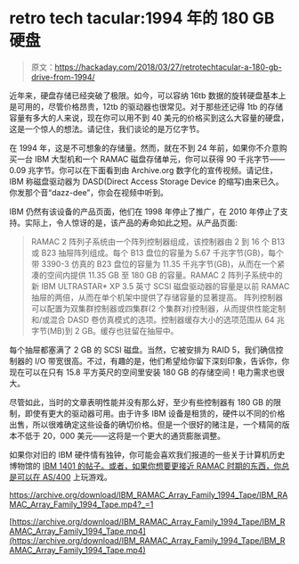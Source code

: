 # retro tech tacular:1994 年的 180 GB 硬盘

> 原文：<https://hackaday.com/2018/03/27/retrotechtacular-a-180-gb-drive-from-1994/>

近年来，硬盘存储已经突破了极限。如今，可以容纳 16tb 数据的旋转硬盘基本上是可用的，尽管价格昂贵，12tb 的驱动器也很常见。对于那些还记得 1tb 的存储容量有多大的人来说，现在你可以用不到 40 美元的价格买到这么大容量的硬盘，这是一个惊人的想法。请记住，我们谈论的是万亿字节。

在 1994 年，这是不可想象的存储量。然而，就在不到 24 年前，如果你不介意购买一台 IBM 大型机和一个 RAMAC 磁盘存储单元，你可以获得 90 千兆字节——0.09 兆字节。你可以在下面看到由 Archive.org 数字化的宣传视频。请记住，IBM 称磁盘驱动器为 DASD(Direct Access Storage Device 的缩写)由来已久。你发那个音“dazz-dee”，你会在视频中听到。

IBM 仍然有该设备的产品页面，他们在 1998 年停止了推广，在 2010 年停止了支持。实际上，令人惊讶的是，该产品的寿命如此之短。从产品页面:

> RAMAC 2 阵列子系统由一个阵列控制器组成，该控制器由 2 到 16 个 B13 或 B23 抽屉阵列组成。每个 B13 盘位的容量为 5.67 千兆字节(GB)，每个带 3390-3 仿真的 B23 盘位的容量为 11.35 千兆字节(GB)，从而在一个紧凑的空间内提供 11.35 GB 至 180 GB 的容量。RAMAC 2 阵列子系统中的新 IBM ULTRASTAR* XP 3.5 英寸 SCSI 磁盘驱动器的容量是以前 RAMAC 抽屉的两倍，从而在单个机架中提供了存储容量的显著提高。
> 阵列控制器可以配置为双集群控制器或四集群(2 个集群对)控制器，从而提供性能定制和/或混合 DASD 卷仿真模式的选项。控制器缓存大小的选项范围从 64 兆字节(MB)到 2 GB。缓存也驻留在抽屉中。

每个抽屉都塞满了 2 GB 的 SCSI 磁盘。当然，它被安排为 RAID 5，我们确信控制器的 I/O 带宽很高。不过，有趣的是，他们希望给你留下深刻印象，告诉你，你现在可以在只有 15.8 平方英尺的空间里安装 180 GB 的存储空间！电力需求也很大。

尽管如此，当时的文章表明性能并没有那么好，至少有些控制器有 180 GB 的限制，即使有更大的驱动器可用。由于许多 IBM 设备是租赁的，硬件以不同的价格出售，所以很难确定这些设备的确切价格。但是一个很好的赌注是，一个精简的版本不低于 20，000 美元——这将是一个更大的通货膨胀调整。

如果你对旧的 IBM 硬件情有独钟，你可能会喜欢我们报道的一些关于计算机历史博物馆的 [IBM 1401 的帖子。或者，如果你想要更接近 RAMAC 时期的东西，你总是可以](https://hackaday.com/2018/02/11/ibm-1401-runs-fortran-ii-once-more/)[在 AS/400](https://hackaday.com/2017/07/12/game-like-it-is-1983/) 上玩游戏。

 <https://archive.org/download/IBM_RAMAC_Array_Family_1994_Tape/IBM_RAMAC_Array_Family_1994_Tape.mp4?_=1>

[https://archive.org/download/IBM_RAMAC_Array_Family_1994_Tape/IBM_RAMAC_Array_Family_1994_Tape.mp4](https://archive.org/download/IBM_RAMAC_Array_Family_1994_Tape/IBM_RAMAC_Array_Family_1994_Tape.mp4)